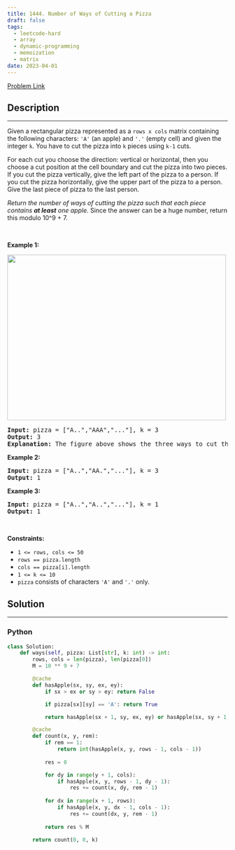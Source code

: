 ```yaml
---
title: 1444. Number of Ways of Cutting a Pizza
draft: false
tags: 
  - leetcode-hard
  - array
  - dynamic-programming
  - memoization
  - matrix
date: 2023-04-01
---
```


[Problem Link](https://leetcode.com/problems/number-of-ways-of-cutting-a-pizza/)

## Description

---
<p>Given a rectangular pizza represented as a <code>rows x cols</code>&nbsp;matrix containing the following characters: <code>&#39;A&#39;</code> (an apple) and <code>&#39;.&#39;</code> (empty cell) and given the integer <code>k</code>. You have to cut the pizza into <code>k</code> pieces using <code>k-1</code> cuts.&nbsp;</p>

<p>For each cut you choose the direction: vertical or horizontal, then you choose a cut position at the cell boundary and cut the pizza into two pieces. If you cut the pizza vertically, give the left part of the pizza to a person. If you cut the pizza horizontally, give the upper part of the pizza to a person. Give the last piece of pizza to the last person.</p>

<p><em>Return the number of ways of cutting the pizza such that each piece contains <strong>at least</strong> one apple.&nbsp;</em>Since the answer can be a huge number, return this modulo 10^9 + 7.</p>

<p>&nbsp;</p>
<p><strong class="example">Example 1:</strong></p>

<p><strong><img alt="" src="https://assets.leetcode.com/uploads/2020/04/23/ways_to_cut_apple_1.png" style="width: 500px; height: 378px;" /></strong></p>

<pre>
<strong>Input:</strong> pizza = [&quot;A..&quot;,&quot;AAA&quot;,&quot;...&quot;], k = 3
<strong>Output:</strong> 3 
<strong>Explanation:</strong> The figure above shows the three ways to cut the pizza. Note that pieces must contain at least one apple.
</pre>

<p><strong class="example">Example 2:</strong></p>

<pre>
<strong>Input:</strong> pizza = [&quot;A..&quot;,&quot;AA.&quot;,&quot;...&quot;], k = 3
<strong>Output:</strong> 1
</pre>

<p><strong class="example">Example 3:</strong></p>

<pre>
<strong>Input:</strong> pizza = [&quot;A..&quot;,&quot;A..&quot;,&quot;...&quot;], k = 1
<strong>Output:</strong> 1
</pre>

<p>&nbsp;</p>
<p><strong>Constraints:</strong></p>

<ul>
	<li><code>1 &lt;= rows, cols &lt;= 50</code></li>
	<li><code>rows ==&nbsp;pizza.length</code></li>
	<li><code>cols ==&nbsp;pizza[i].length</code></li>
	<li><code>1 &lt;= k &lt;= 10</code></li>
	<li><code>pizza</code> consists of characters <code>&#39;A&#39;</code>&nbsp;and <code>&#39;.&#39;</code> only.</li>
</ul>


## Solution

---
### Python
``` py title='number-of-ways-of-cutting-a-pizza'
class Solution:
    def ways(self, pizza: List[str], k: int) -> int:
        rows, cols = len(pizza), len(pizza[0])
        M = 10 ** 9 + 7

        @cache
        def hasApple(sx, sy, ex, ey):
            if sx > ex or sy > ey: return False

            if pizza[sx][sy] == 'A': return True

            return hasApple(sx + 1, sy, ex, ey) or hasApple(sx, sy + 1, ex, ey)

        @cache
        def count(x, y, rem):
            if rem == 1:
                return int(hasApple(x, y, rows - 1, cols - 1))
            
            res = 0

            for dy in range(y + 1, cols):
                if hasApple(x, y, rows - 1, dy - 1):
                    res += count(x, dy, rem - 1)
            
            for dx in range(x + 1, rows):
                if hasApple(x, y, dx - 1, cols - 1):
                    res += count(dx, y, rem - 1)
            
            return res % M
        
        return count(0, 0, k)

```

